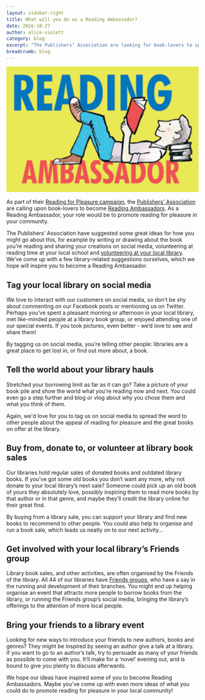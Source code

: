 ```yaml
---
layout: sidebar-right
title: What will you do as a Reading Ambassador?
date: 2016-10-27
author: alice-violett
category: blog
excerpt: "The Publishers’ Association are looking for book-lovers to spread the joys of reading in their communities by becoming Reading Ambassadors. We’ve come up with a few ideas of how you might promote reading for pleasure as a Reading Ambassador."
breadcrumb: blog
---
```


![Reading Ambassador image](/images/featured/featured-reading-ambassador.jpg)

As part of their [Reading for Pleasure campaign](http://www.publishers.org.uk/campaigns/reading-for-pleasure/become-a-reading-ambassador/), the [Publishers’ Association](http://www.publishers.org.uk/) are calling upon book-lovers to become [Reading Ambassadors](http://www.publishers.org.uk/campaigns/reading-for-pleasure/become-a-reading-ambassador/). As a Reading Ambassador, your role would be to promote reading for pleasure in your community.

The Publishers’ Association have suggested some great ideas for how you might go about this, for example by writing or drawing about the book you’re reading and sharing your creations on social media, volunteering at reading time at your local school and [volunteering at your local library](https://www.suffolklibraries.co.uk/volunteer/). We’ve come up with a few library-related suggestions ourselves, which we hope will inspire you to become a Reading Ambassador.

## Tag your local library on social media

We love to interact with our customers on social media, so don’t be shy about commenting on our Facebook posts or mentioning us on Twitter. Perhaps you’ve spent a pleasant morning or afternoon in your local library, met like-minded people at a library book group, or enjoyed attending one of our special events. If you took pictures, even better - we’d love to see and share them!

By tagging us on social media, you’re telling other people: libraries are a great place to get lost in, or find out more about, a book.

## Tell the world about your library hauls

Stretched your borrowing limit as far as it can go? Take a picture of your book pile and show the world what you’re reading now and next. You could even go a step further and blog or vlog about why you chose them and what you think of them.

Again, we'd love for you to tag us on social media to spread the word to other people about the appeal of reading for pleasure and the great books on offer at the library.

## Buy from, donate to, or volunteer at library book sales

Our libraries hold regular sales of donated books and outdated library books. If you’ve got some old books you don’t want any more, why not donate to your local library’s next sale? Someone could pick up an old book of yours they absolutely love, possibly inspiring them to read more books by that author or in that genre, and maybe they’ll credit the library online for their great find.

By buying from a library sale, you can support your library and find new books to recommend to other people. You could also help to organise and run a book sale, which leads us neatly on to our next activity...

## Get involved with your local library’s Friends group

Library book sales, and other activities, are often organised by the Friends of the library. All 44 of our libraries have [Friends groups](https://www.suffolklibraries.co.uk/about/member-organisations/), who have a say in the running and development of their branches. You might end up helping organise an event that attracts more people to borrow books from the library, or running the Friends group’s social media, bringing the library’s offerings to the attention of more local people.

## Bring your friends to a library event

Looking for new ways to introduce your friends to new authors, books and genres? They might be inspired by seeing an author give a talk at a library. If you want to go to an author’s talk, try to persuade as many of your friends as possible to come with you. It’ll make for a ‘novel’ evening out, and is bound to give you plenty to discuss afterwards.

We hope our ideas have inspired some of you to become Reading Ambassadors. Maybe you’ve come up with even more ideas of what you could do to promote reading for pleasure in your local community!
